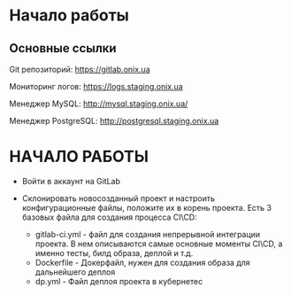 # Начало работы

## Основные ссылки

Git репозиторий: https://gitlab.onix.ua

Мониторинг логов: https://logs.staging.onix.ua

Менеджер MySQL: http://mysql.staging.onix.ua/

Менеджер PostgreSQL: http://postgresql.staging.onix.ua

# НАЧАЛО РАБОТЫ

-  Войти в аккаунт на GitLab

- Склонировать новосозданный проект и настроить конфигурационные файлы,  положите их в корень проекта. 
Есть 3 базовых файла для создания процесса CI\CD:
   - gitlab-ci.yml - файл для создания непрерывной интеграции проекта. В нем описываются самые основные моменты CI\CD, а именно тесты, билд образа, деплой и т.д. 
   - Dockerfile - Докерфайл, нужен для создания образа для дальнейшего деплоя 
   - dp.yml - Файл деплоя проекта в кубернетес
